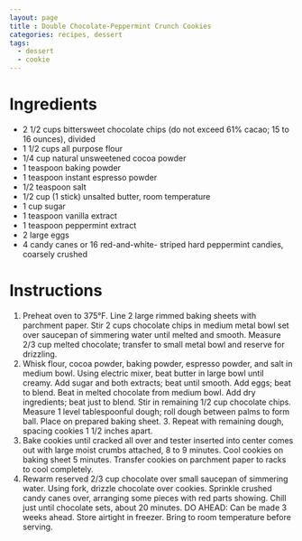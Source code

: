 ```yaml
---
layout: page
title : Double Chocolate-Peppermint Crunch Cookies
categories: recipes, dessert
tags:
  - dessert
  - cookie
---
```


# Ingredients

* 2 1/2 cups bittersweet chocolate chips (do not exceed 61% cacao; 15 to 16 ounces), divided
* 1 1/2 cups all purpose flour
* 1/4 cup natural unsweetened cocoa powder
* 1 teaspoon baking powder
* 1 teaspoon instant espresso powder
* 1/2 teaspoon salt
* 1/2 cup (1 stick) unsalted butter, room temperature
* 1 cup sugar
* 1 teaspoon vanilla extract
* 1 teaspoon peppermint extract
* 2 large eggs
* 4 candy canes or 16 red-and-white- striped hard peppermint candies, coarsely crushed

# Instructions

1. Preheat oven to 375°F. Line 2 large rimmed baking sheets with parchment paper. Stir 2 cups chocolate chips in medium metal bowl set over saucepan of simmering water until melted and smooth. Measure 2/3 cup melted chocolate; transfer to small metal bowl and reserve for drizzling.
2. Whisk flour, cocoa powder, baking powder, espresso powder, and salt in medium bowl. Using electric mixer, beat butter in large bowl until creamy. Add sugar and both extracts; beat until smooth. Add eggs; beat to blend. Beat in melted chocolate from medium bowl. Add dry ingredients; beat just to blend. Stir in remaining 1/2 cup chocolate chips. Measure 1 level tablespoonful dough; roll dough between palms to form ball. Place on prepared baking sheet. 3. Repeat with remaining dough, spacing cookies 1 1/2 inches apart.
4. Bake cookies until cracked all over and tester inserted into center comes out with large moist crumbs attached, 8 to 9 minutes. Cool cookies on baking sheet 5 minutes. Transfer cookies on parchment paper to racks to cool completely.
5. Rewarm reserved 2/3 cup chocolate over small saucepan of simmering water. Using fork, drizzle chocolate over cookies. Sprinkle crushed candy canes over, arranging some pieces with red parts showing. Chill just until chocolate sets, about 20 minutes. DO AHEAD: Can be made 3 weeks ahead. Store airtight in freezer. Bring to room temperature before serving.